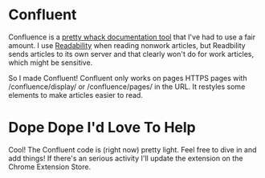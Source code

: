 Confluent
=========

Confluence is a [pretty whack documentation tool](http://en.wikipedia.org/wiki/Confluence_%28software%29) that I've had to use a fair amount. I use [Readability](https://readability.com/) when reading nonwork articles, but Readbility sends articles to its own server and that clearly won't do for work articles, which might be sensitive.

So I made Confluent! Confluent only works on pages HTTPS pages with /confluence/display/ or /confluence/pages/ in the URL. It restyles some elements to make articles easier to read.


Dope Dope I'd Love To Help
===========

Cool! The Confluent code is (right now) pretty light. Feel free to dive in and add things! If there's an serious activity I'll update the extension on the Chrome Extension Store.

